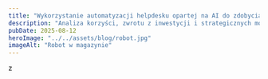 ```yaml
---
title: "Wykorzystanie automatyzacji helpdesku opartej na AI do zdobycia przewagi konkurencyjnej"
description: "Analiza korzyści, zwrotu z inwestycji i strategicznych możliwości dla firm w Polsce"
pubDate: 2025-08-12
heroImage: "../../assets/blog/robot.jpg"
imageAlt: "Robot w magazynie"
---
```


z
